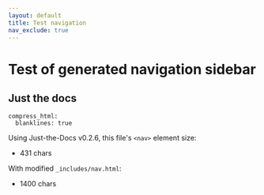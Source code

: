 ```yaml
---
layout: default
title: Test navigation
nav_exclude: true
---
```


Test of generated navigation sidebar
====================================

Just the docs
-------------

```
compress_html:
  blanklines: true
```

Using Just-the-Docs v0.2.6, this file's `<nav>` element size:

-  431 chars

With modified `_includes/nav.html`:

- 1400 chars
